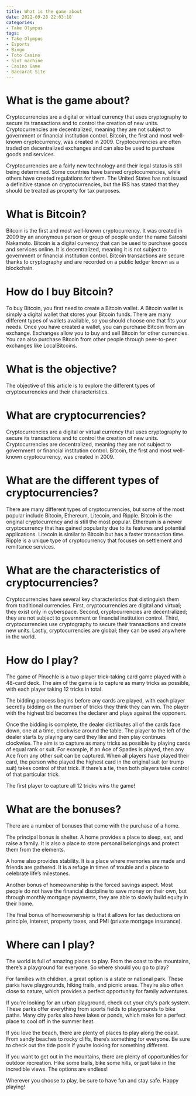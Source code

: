 ```yaml
---
title: What is the game about 
date: 2022-09-28 22:03:18
categories:
- Take Olympus
tags:
- Take Olympus
- Esports
- Bingo
- Toto Casino
- Slot machine
- Casino Game
- Baccarat Site
---
```



#  What is the game about? 

Cryptocurrencies are a digital or virtual currency that uses cryptography to secure its transactions and to control the creation of new units. Cryptocurrencies are decentralized, meaning they are not subject to government or financial institution control. Bitcoin, the first and most well-known cryptocurrency, was created in 2009. Cryptocurrencies are often traded on decentralized exchanges and can also be used to purchase goods and services.

Cryptocurrencies are a fairly new technology and their legal status is still being determined. Some countries have banned cryptocurrencies, while others have created regulations for them. The United States has not issued a definitive stance on cryptocurrencies, but the IRS has stated that they should be treated as property for tax purposes.

# What is Bitcoin? 

Bitcoin is the first and most well-known cryptocurrency. It was created in 2009 by an anonymous person or group of people under the name Satoshi Nakamoto. Bitcoin is a digital currency that can be used to purchase goods and services online. It is decentralized, meaning it is not subject to government or financial institution control. Bitcoin transactions are secure thanks to cryptography and are recorded on a public ledger known as a blockchain.

# How do I buy Bitcoin? 

To buy Bitcoin, you first need to create a Bitcoin wallet. A Bitcoin wallet is simply a digital wallet that stores your Bitcoin funds. There are many different types of wallets available, so you should choose one that fits your needs. Once you have created a wallet, you can purchase Bitcoin from an exchange. Exchanges allow you to buy and sell Bitcoin for other currencies. You can also purchase Bitcoin from other people through peer-to-peer exchanges like LocalBitcoins.

#  What is the objective? 

The objective of this article is to explore the different types of cryptocurrencies and their characteristics.

# What are cryptocurrencies? 

Cryptocurrencies are a digital or virtual currency that uses cryptography to secure its transactions and to control the creation of new units. Cryptocurrencies are decentralized, meaning they are not subject to government or financial institution control. Bitcoin, the first and most well-known cryptocurrency, was created in 2009.

# What are the different types of cryptocurrencies? 

There are many different types of cryptocurrencies, but some of the most popular include Bitcoin, Ethereum, Litecoin, and Ripple. Bitcoin is the original cryptocurrency and is still the most popular. Ethereum is a newer cryptocurrency that has gained popularity due to its features and potential applications. Litecoin is similar to Bitcoin but has a faster transaction time. Ripple is a unique type of cryptocurrency that focuses on settlement and remittance services.

# What are the characteristics of cryptocurrencies? 

Cryptocurrencies have several key characteristics that distinguish them from traditional currencies. First, cryptocurrencies are digital and virtual; they exist only in cyberspace. Second, cryptocurrencies are decentralized; they are not subject to government or financial institution control. Third, cryptocurrencies use cryptography to secure their transactions and create new units. Lastly, cryptocurrencies are global; they can be used anywhere in the world.

#  How do I play? 
The game of Pinochle is a two-player trick-taking card game played with a 48-card deck. The aim of the game is to capture as many tricks as possible, with each player taking 12 tricks in total.

The bidding process begins before any cards are played, with each player secretly bidding on the number of tricks they think they can win. The player with the highest bid becomes the declarer and plays against the opponent. 

Once the bidding is complete, the dealer distributes all of the cards face down, one at a time, clockwise around the table. The player to the left of the dealer starts by playing any card they like and then play continues clockwise. The aim is to capture as many tricks as possible by playing cards of equal rank or suit. For example, if an Ace of Spades is played, then any Ace from any other suit can be captured. When all players have played their card, the person who played the highest card in the original suit (or trump suit) takes control of that trick. If there’s a tie, then both players take control of that particular trick. 

The first player to capture all 12 tricks wins the game!

#  What are the bonuses? 

There are a number of bonuses that come with the purchase of a home. 

The principal bonus is shelter. A home provides a place to sleep, eat, and raise a family. It is also a place to store personal belongings and protect them from the elements. 

A home also provides stability. It is a place where memories are made and friends are gathered. It is a refuge in times of trouble and a place to celebrate life’s milestones. 

Another bonus of homeownership is the forced savings aspect. Most people do not have the financial discipline to save money on their own, but through monthly mortgage payments, they are able to slowly build equity in their home. 

The final bonus of homeownership is that it allows for tax deductions on principle, interest, property taxes, and PMI (private mortgage insurance).

#  Where can I play?

The world is full of amazing places to play. From the coast to the mountains, there’s a playground for everyone. So where should you go to play?

For families with children, a great option is a state or national park. These parks have playgrounds, hiking trails, and picnic areas. They’re also often close to nature, which provides a perfect opportunity for family adventures.

If you’re looking for an urban playground, check out your city’s park system. These parks offer everything from sports fields to playgrounds to bike paths. Many city parks also have lakes or ponds, which make for a perfect place to cool off in the summer heat.

If you love the beach, there are plenty of places to play along the coast. From sandy beaches to rocky cliffs, there’s something for everyone. Be sure to check out the tide pools if you’re looking for something different.

If you want to get out in the mountains, there are plenty of opportunities for outdoor recreation. Hike some trails, bike some hills, or just take in the incredible views. The options are endless!

Wherever you choose to play, be sure to have fun and stay safe. Happy playing!